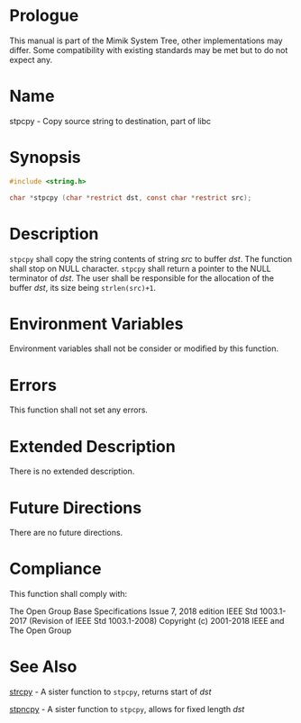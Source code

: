 # Prologue

This manual is part of the Mimik System Tree, other implementations may differ. Some compatibility with existing standards may be met but to do not expect any.


# Name

stpcpy - Copy source string to destination, part of libc

# Synopsis

```C
#include <string.h>

char *stpcpy (char *restrict dst, const char *restrict src);
```


# Description

`stpcpy` shall copy the string contents of string *src* to buffer *dst*. The function shall stop on NULL character.
`stpcpy` shall return a pointer to the NULL terminator of *dst*.
The user shall be responsible for the allocation of the buffer *dst*, its size being `strlen(src)+1`.


# Environment Variables

Environment variables shall not be consider or modified by this function.


# Errors

This function shall not set any errors.


# Extended Description

There is no extended description.


# Future Directions

There are no future directions.


# Compliance

This function shall comply with:

The Open Group Base Specifications Issue 7, 2018 edition
IEEE Std 1003.1-2017 (Revision of IEEE Std 1003.1-2008)
Copyright (c) 2001-2018 IEEE and The Open Group


# See Also

[strcpy](strcpy.3) - A sister function to `stpcpy`, returns start of *dst*

[stpncpy](stpncpy.3) - A sister function to `stpcpy`, allows for fixed length *dst*
